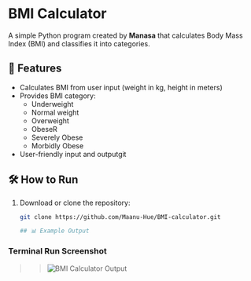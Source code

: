 # BMI Calculator

A simple Python program created by **Manasa** that calculates Body Mass Index (BMI) and classifies it into categories.

## 🚀 Features
- Calculates BMI from user input (weight in kg, height in meters)
- Provides BMI category:
  - Underweight
  - Normal weight
  - Overweight
  - ObeseR
  - Severely Obese
  - Morbidly Obese
- User-friendly input and outputgit 

## 🛠️ How to Run
1. Download or clone the repository:
   ```bash
   git clone https://github.com/Maanu-Hue/BMI-calculator.git

   ## 📊 Example Output

 ### Terminal Run Screenshot
>> ![BMI Calculator Output](Output_Screenshot.png)
